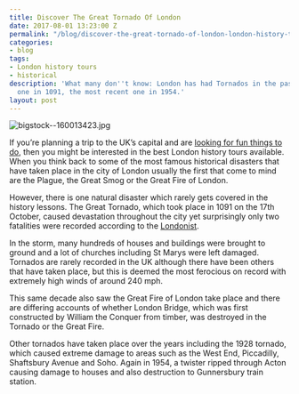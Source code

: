 ```yaml
---
title: Discover The Great Tornado Of London
date: 2017-08-01 13:23:00 Z
permalink: "/blog/discover-the-great-tornado-of-london-london-history-tours/"
categories:
- blog
tags:
- London history tours
- historical
description: 'What many don''t know: London has had Tornados in the past. A massive
  one in 1091, the most recent one in 1954.'
layout: post
---
```


![bigstock--160013423.jpg](/uploads/bigstock--160013423.jpg)

If you’re planning a trip to the UK’s capital and are [looking for fun things to do](https://www.insider-london.co.uk/tours/), then you might be interested in the best London history tours available. When you think back to some of the most famous historical disasters that have taken place in the city of London usually the first that come to mind are the Plague, the Great Smog or the Great Fire of London. 

However, there is one natural disaster which rarely gets covered in the history lessons. The Great Tornado, which took place in 1091 on the 17th October, caused devastation throughout the city yet surprisingly only two fatalities were recorded according to the [Londonist](https://londonist.com/london/history/ever-heard-of-the-great-tornado-of-london). 

In the storm, many hundreds of houses and buildings were brought to ground and a lot of churches including St Marys were left damaged. Tornados are rarely recorded in the UK although there have been others that have taken place, but this is deemed the most ferocious on record with extremely high winds of around 240 mph. 

This same decade also saw the Great Fire of London take place and there are differing accounts of whether London Bridge, which was first constructed by William the Conquer from timber, was destroyed in the Tornado or the Great Fire. 

Other tornados have taken place over the years including the 1928 tornado, which caused extreme damage to areas such as the West End, Piccadilly, Shaftsbury Avenue and Soho. Again in 1954, a twister ripped through Acton causing damage to houses and also destruction to Gunnersbury train station. 
